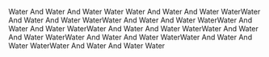 Water
And Water
And Water Water
Water
And Water
And Water WaterWater
And Water
And Water WaterWater
And Water
And Water WaterWater
And Water
And Water WaterWater
And Water
And Water WaterWater
And Water
And Water WaterWater
And Water
And Water WaterWater
And Water
And Water WaterWater
And Water
And Water Water
